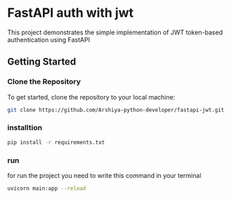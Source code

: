 # FastAPI  auth with jwt

This project demonstrates the simple implementation of JWT token-based authentication using FastAPI 


## Getting Started

### Clone the Repository

To get started, clone the repository to your local machine:

```bash
git clone https://github.com/Arshiya-python-developer/fastapi-jwt.git
``` 

### installtion
```bash
pip install -r requirements.txt
```
### run
for run the project you need to write this command in your terminal
```bash
uvicorn main:app --reload
```
